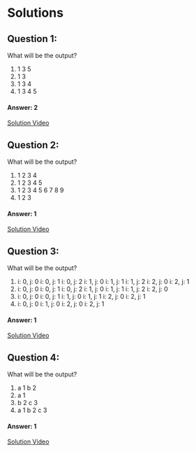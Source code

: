 # Solutions

## Question 1:
What will be the output?

1. 1 3 5
2. 1 3
3. 1 3 4
4. 1 3 4 5


#### Answer: 2
[Solution Video](#)

## Question 2:
What will be the output?

1. 1 2 3 4
2. 1 2 3 4 5
3. 1 2 3 4 5 6 7 8 9
4. 1 2 3


#### Answer: 1
[Solution Video](#)

## Question 3:
What will be the output?

1. i: 0, j: 0 i: 0, j: 1 i: 0, j: 2 i: 1, j: 0 i: 1, j: 1 i: 1, j: 2 i: 2, j: 0 i: 2, j: 1
2. i: 0, j: 0 i: 0, j: 1 i: 0, j: 2 i: 1, j: 0 i: 1, j: 1 i: 1, j: 2 i: 2, j: 0
3. i: 0, j: 0 i: 0, j: 1 i: 1, j: 0 i: 1, j: 1 i: 2, j: 0 i: 2, j: 1
4. i: 0, j: 0 i: 1, j: 0 i: 2, j: 0 i: 2, j: 1

#### Answer: 1
[Solution Video](#)

## Question 4:
What will be the output?

1. a 1 b 2
2. a 1
3. b 2 c 3
4. a 1 b 2 c 3

#### Answer: 1
[Solution Video](#)